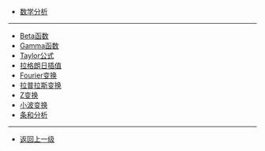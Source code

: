 * [数学分析](math/analys/README.md)
---
* [Beta函数](math/analys/beta.md)
* [Gamma函数](math/analys/gamma.md)
* [Taylor公式](math/analys/taylor.md)
* [拉格朗日插值](math/analys/lagrange.md)
* [Fourier变换]()
* [拉普拉斯变换]()
* [Z变换]()
* [小波变换]()
* [条和分析]()
---
* [返回上一级](math/README.md)
